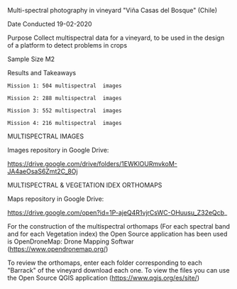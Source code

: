 Multi-spectral photography in vineyard "Viña Casas del Bosque" (Chile)

  Date Conducted
  19-02-2020

  Purpose
  Collect multispectral data for a vineyard, to be used in the design of a platform to detect problems in crops

  Sample Size
  M2

  Results and Takeaways

    Mission 1: 504 multispectral  images

    Mission 2: 288 multispectral  images

    Mission 3: 552 multispectral  images

    Mission 4: 216 multispectral  images

MULTISPECTRAL IMAGES

  Images repository in Google Drive:

  https://drive.google.com/drive/folders/1EWKlOURmvkoM-JA4aeOsaS6Zmt2C_8Oj

         
MULTISPECTRAL & VEGETATION IDEX ORTHOMAPS

  Maps repository in Google Drive:
  
  https://drive.google.com/open?id=1P-ajeQ4R1vjrCsWC-OHuusu_Z32eQcb_

  For the construction of the multispectral orthomaps (For each spectral band and for each Vegetation index) the Open Source  application    has been used is OpenDroneMap: Drone Mapping Softwar (https://www.opendronemap.org/)

  To review the orthomaps, enter each folder corresponding to each "Barrack" of the vineyard download each one. To view the files you can use the Open Source QGIS application (https://www.qgis.org/es/site/)
